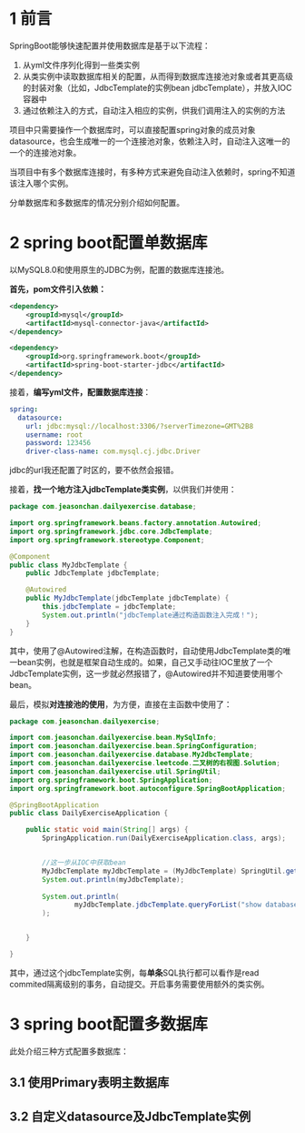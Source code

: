 # 1 前言

SpringBoot能够快速配置并使用数据库是基于以下流程：

1. 从yml文件序列化得到一些类实例
2. 从类实例中读取数据库相关的配置，从而得到数据库连接池对象或者其更高级的封装对象（比如，JdbcTemplate的实例bean  jdbcTemplate），并放入IOC容器中
3. 通过依赖注入的方式，自动注入相应的实例，供我们调用注入的实例的方法

项目中只需要操作一个数据库时，可以直接配置spring对象的成员对象datasource，也会生成唯一的一个连接池对象，依赖注入时，自动注入这唯一的一个的连接池对象。

当项目中有多个数据库连接时，有多种方式来避免自动注入依赖时，spring不知道该注入哪个实例。

分单数据库和多数据库的情况分别介绍如何配置。

# 2 spring boot配置单数据库

以MySQL8.0和使用原生的JDBC为例，配置的数据库连接池。

**首先，pom文件引入依赖：**

```xml
<dependency>
    <groupId>mysql</groupId>
    <artifactId>mysql-connector-java</artifactId>
</dependency>

<dependency>
    <groupId>org.springframework.boot</groupId>
    <artifactId>spring-boot-starter-jdbc</artifactId>
</dependency>
```

接着，**编写yml文件，配置数据库连接**：

```yaml
spring:
  datasource:
    url: jdbc:mysql://localhost:3306/?serverTimezone=GMT%2B8
    username: root
    password: 123456
    driver-class-name: com.mysql.cj.jdbc.Driver
```

jdbc的url我还配置了时区的，要不依然会报错。

接着，**找一个地方注入jdbcTemplate类实例**，以供我们并使用：

```java
package com.jeasonchan.dailyexercise.database;

import org.springframework.beans.factory.annotation.Autowired;
import org.springframework.jdbc.core.JdbcTemplate;
import org.springframework.stereotype.Component;

@Component
public class MyJdbcTemplate {
    public JdbcTemplate jdbcTemplate;

    @Autowired
    public MyJdbcTemplate(jdbcTemplate jdbcTemplate) {
        this.jdbcTemplate = jdbcTemplate;
        System.out.println("jdbcTemplate通过构造函数注入完成！");
    }
}

```

其中，使用了@Autowired注解，在构造函数时，自动使用JdbcTemplate类的唯一bean实例，也就是框架自动生成的。如果，自己又手动往IOC里放了一个JdbcTemplate实例，这一步就必然报错了，@Autowired并不知道要使用哪个bean。

最后，模拟**对连接池的使用**，为方便，直接在主函数中使用了：

```java
package com.jeasonchan.dailyexercise;

import com.jeasonchan.dailyexercise.bean.MySqlInfo;
import com.jeasonchan.dailyexercise.bean.SpringConfiguration;
import com.jeasonchan.dailyexercise.database.MyJdbcTemplate;
import com.jeasonchan.dailyexercise.leetcode.二叉树的右视图.Solution;
import com.jeasonchan.dailyexercise.util.SpringUtil;
import org.springframework.boot.SpringApplication;
import org.springframework.boot.autoconfigure.SpringBootApplication;

@SpringBootApplication
public class DailyExerciseApplication {

    public static void main(String[] args) {
        SpringApplication.run(DailyExerciseApplication.class, args);


        //这一步从IOC中获取bean
        MyJdbcTemplate myJdbcTemplate = (MyJdbcTemplate) SpringUtil.getBeanByName("myJdbcTemplate");
        System.out.println(myJdbcTemplate);
        
        System.out.println(
                myJdbcTemplate.jdbcTemplate.queryForList("show databases;")
        );


    }

}
```

其中，通过这个jdbcTemplate实例，每**单条**SQL执行都可以看作是read commited隔离级别的事务，自动提交。开启事务需要使用额外的类实例。

# 3 spring boot配置多数据库

此处介绍三种方式配置多数据库：

## 3.1 使用Primary表明主数据库









## 3.2 自定义datasource及JdbcTemplate实例



